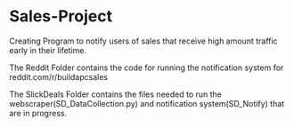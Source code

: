 # Sales-Project
Creating Program to notify users of sales that receive high amount traffic early in their lifetime.

The Reddit Folder contains the code for running the notification system for reddit.com/r/buildapcsales

The SlickDeals Folder contains the files needed to run the webscraper(SD_DataCollection.py) and notification system(SD_Notify) that are in progress. 
